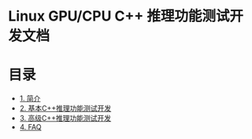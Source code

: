 # Linux GPU/CPU C++ 推理功能测试开发文档

# 目录

- [1. 简介](#1---)
- [2. 基本C++推理功能测试开发](#2---)
- [3. 高级C++推理功能测试开发](#3---)
- [4. FAQ](#4---)
